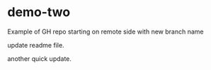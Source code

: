 # demo-two
Example of GH repo starting on remote side with new branch name

update readme file.

another quick update.
